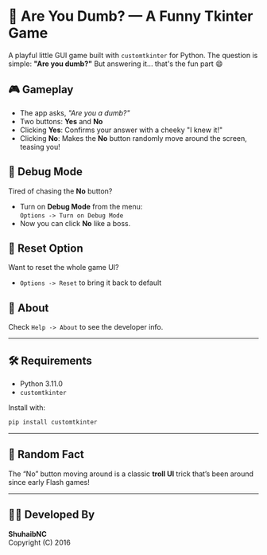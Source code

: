 # 🤔 Are You Dumb? — A Funny Tkinter Game

A playful little GUI game built with `customtkinter` for Python. The question is simple: **"Are you dumb?"** But answering it... that's the fun part 😄

## 🎮 Gameplay

- The app asks, *"Are you a dumb?"*
- Two buttons: **Yes** and **No**
- Clicking **Yes**: Confirms your answer with a cheeky "I knew it!"
- Clicking **No**: Makes the **No** button randomly move around the screen, teasing you!

## 🐞 Debug Mode

Tired of chasing the **No** button?

- Turn on **Debug Mode** from the menu:  
  `Options -> Turn on Debug Mode`
- Now you can click **No** like a boss.

## 🧼 Reset Option

Want to reset the whole game UI?

- `Options -> Reset` to bring it back to default

## 📜 About

Check `Help -> About` to see the developer info.

---

## 🛠 Requirements

- Python 3.11.0
- `customtkinter`

Install with:

```bash
pip install customtkinter
```

---

## 🧠 Random Fact

The “No” button moving around is a classic **troll UI** trick that’s been around since early Flash games!

---

## 👨‍💻 Developed By

**ShuhaibNC**  
Copyright (C) 2016

```
